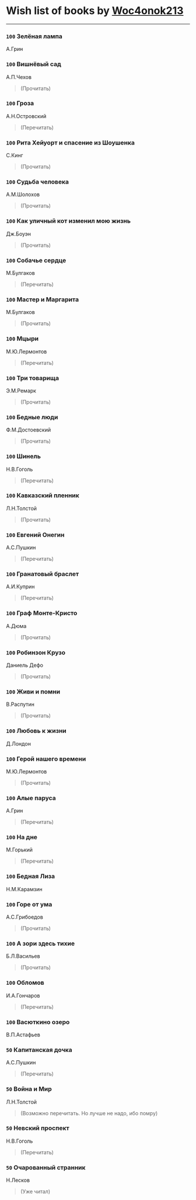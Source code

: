 # Wish list of books by [Woc4onok213](https://plus.google.com/u/0/103474005216004236389/)
---

### `100` Зелёная лампа
А.Грин

### `100` Вишнёвый сад
А.П.Чехов
> (Прочитать)

### `100` Гроза
А.Н.Островский
> (Перечитать)

### `100` Рита Хейуорт и спасение из Шоушенка
С.Кинг
> (Прочитать)

### `100` Судьба человека
А.М.Шолохов
> (Прочитать)

### `100` Как уличный кот изменил мою жизнь
Дж.Боуэн
> (Прочитать)

### `100` Собачье сердце
М.Булгаков
> (Перечитать)

### `100` Мастер и Маргарита
М.Булгаков
> (Прочитать)

### `100` Мцыри
М.Ю.Лермонтов
> (Перечитать)

### `100` Три товарища
Э.М.Ремарк
> (Прочитать)

### `100` Бедные люди
Ф.М.Достоевский
> (Прочитать)

### `100` Шинель
Н.В.Гоголь
> (Перечитать)

### `100` Кавказский пленник
Л.Н.Толстой
> (Прочитать)

### `100` Евгений Онегин
А.С.Пушкин
> (Перечитать)

### `100` Гранатовый браслет
А.И.Куприн
> (Перечитать)

### `100` Граф Монте-Кристо
А.Дюма
> (Прочитать)

### `100` Робинзон Крузо
Даниель Дефо
> (Прочитать)

### `100` Живи и помни
В.Распутин
> (Прочитать)

### `100` Любовь к жизни
Д.Лондон

### `100` Герой нашего времени
М.Ю.Лермонтов
> (Прочитать)

### `100` Алые паруса
А.Грин
> (Перечитать)

### `100` На дне
М.Горький
> (Перечитать)

### `100` Бедная Лиза
Н.М.Карамзин

### `100` Горе от ума
А.С.Грибоедов
> (Прочитать)

### `100` А зори здесь тихие
Б.Л.Васильев
> (Прочитать)

### `100` Обломов
И.А.Гончаров
> (Перечитать)

### `100` Васюткино озеро
В.П.Астафьев

### `50` Капитанская дочка
А.С.Пушкин
> (Перечитать)

### `50` Война и Мир
Л.Н.Толстой
> (Возможно перечитать. Но лучше не надо, ибо помру)

### `50` Невский проспект
Н.В.Гоголь
> (Перечитать)

### `50` Очарованный странник
Н.Лесков
> (Уже читал)

